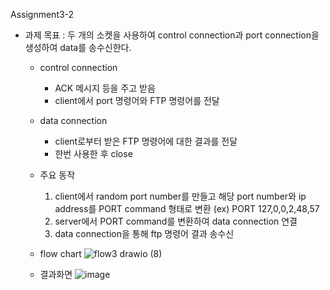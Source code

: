 Assignment3-2
* 과제 목표 : 두 개의 소켓을 사용하여 control connection과 port connection을 생성하여 data를 송수신한다.
  * control connection
    * ACK 메시지 등을 주고 받음
    * client에서 port 명령어와 FTP 명령어를 전달
  * data connection
    * client로부터 받은 FTP 명령어에 대한 결과를 전달
    * 한번 사용한 후 close
  * 주요 동작
    1. client에서 random port number를 만들고 해당 port number와 ip address를 PORT command 형태로 변환
       (ex) PORT 127,0,0,2,48,57
    2. server에서 PORT command를 변환하여 data connection 연결
    3. data connection을 통해 ftp 명령어 결과 송수신

  * flow chart
    ![flow3 drawio (8)](https://github.com/shl0501/system-programming-2024-FTP-server/assets/114389927/cf95d096-6048-4504-b199-791e10599e01)

  * 결과화면
    ![image](https://github.com/shl0501/system-programming-2024-FTP-server/assets/114389927/7ca87249-bee7-4817-846f-358eefbea26b)

 

    
   
